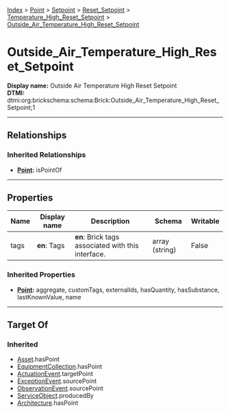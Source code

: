 [Index](../../../../Index.md) > [Point](../../../Point.md) > [Setpoint](../../Setpoint.md) > [Reset_Setpoint](../Reset_Setpoint.md) > [Temperature_High_Reset_Setpoint](Temperature_High_Reset_Setpoint.md) > [Outside_Air_Temperature_High_Reset_Setpoint](#)
# Outside_Air_Temperature_High_Reset_Setpoint

**Display name:** Outside Air Temperature High Reset Setpoint<br />
**DTMI:** dtmi:org:brickschema:schema:Brick:Outside_Air_Temperature_High_Reset_Setpoint;1

---

## Relationships
### Inherited Relationships
* **[Point](../../../Point.md):** isPointOf

---

## Properties
|Name|Display name|Description|Schema|Writable|
|-|-|-|-|-|
|tags|**en**: Tags|**en**: Brick tags associated with this interface.|array (string)|False|
### Inherited Properties
* **[Point](../../../Point.md):** aggregate, customTags, externalIds, hasQuantity, hasSubstance, lastKnownValue, name

---

## Target Of
### Inherited
* [Asset](../../../../Asset/Asset.md).hasPoint
* [EquipmentCollection](../../../../Collection/AssetCollection/EquipmentCollection/EquipmentCollection.md).hasPoint
* [ActuationEvent](../../../../Event/PointEvent/ActuationEvent.md).targetPoint
* [ExceptionEvent](../../../../Event/PointEvent/ExceptionEvent.md).sourcePoint
* [ObservationEvent](../../../../Event/PointEvent/ObservationEvent.md).sourcePoint
* [ServiceObject](../../../../Information/ServiceObject/ServiceObject.md).producedBy
* [Architecture](../../../../Space/Architecture/Architecture.md).hasPoint
